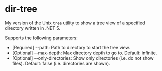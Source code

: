 # dir-tree

My version of the Unix `tree` utility to show a tree view of a specified directory written in .NET 5.

Supports the following parameters:

* [Required] --path: Path to directory to start the tree view.
* [Optional] --max-depth: Max directory depth to go to. Default: infinite.
* [Optional] --only-directories: Show only directories (i.e. do not show files). Default: false (i.e. directories are shown).
